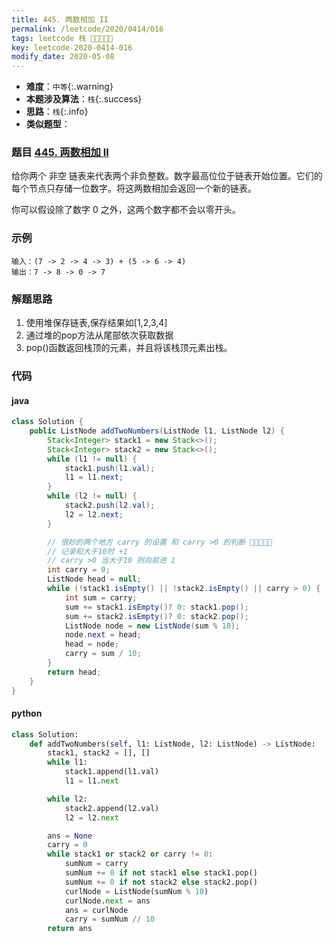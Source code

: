 ```yaml
---
title: 445. 两数相加 II
permalink: /leetcode/2020/0414/016
tags: leetcode 栈 🌟🌟🌟🌟🌟
key: leetcode-2020-0414-016
modify_date: 2020-05-08
---
```

- __难度__：`中等`{:.warning}
- __本题涉及算法__：`栈`{:.success}
- __思路__：`栈`{:.info}
- __类似题型__：

### 题目 [445. 两数相加 II](https://leetcode-cn.com/problems/add-two-numbers-ii/)
给你两个 非空 链表来代表两个非负整数。数字最高位位于链表开始位置。它们的每个节点只存储一位数字。将这两数相加会返回一个新的链表。

你可以假设除了数字 0 之外，这两个数字都不会以零开头。

### 示例
```
输入：(7 -> 2 -> 4 -> 3) + (5 -> 6 -> 4)
输出：7 -> 8 -> 0 -> 7
```

### 解题思路
1. 使用堆保存链表,保存结果如[1,2,3,4]
2. 通过堆的pop方法从尾部依次获取数据
3. pop()函数返回栈顶的元素，并且将该栈顶元素出栈。

### 代码
#### java
```java
class Solution {
    public ListNode addTwoNumbers(ListNode l1, ListNode l2) {
        Stack<Integer> stack1 = new Stack<>();
        Stack<Integer> stack2 = new Stack<>();
        while (l1 != null) {
            stack1.push(l1.val);
            l1 = l1.next;
        }
        while (l2 != null) {
            stack2.push(l2.val);
            l2 = l2.next;
        }

        // 很妙的两个地方 carry 的设置 和 carry >0 的判断 🌟🌟🌟🌟🌟
        // 记录和大于10时 +1
        // carry >0 当大于10 则向前进 1
        int carry = 0;
        ListNode head = null;
        while (!stack1.isEmpty() || !stack2.isEmpty() || carry > 0) {
            int sum = carry;
            sum += stack1.isEmpty()? 0: stack1.pop();
            sum += stack2.isEmpty()? 0: stack2.pop();
            ListNode node = new ListNode(sum % 10);
            node.next = head;
            head = node;
            carry = sum / 10;
        }
        return head;
    }
}
```

#### python
```python
class Solution:
    def addTwoNumbers(self, l1: ListNode, l2: ListNode) -> ListNode:
        stack1, stack2 = [], []
        while l1:
            stack1.append(l1.val)
            l1 = l1.next

        while l2:
            stack2.append(l2.val)
            l2 = l2.next

        ans = None
        carry = 0
        while stack1 or stack2 or carry != 0:
            sumNum = carry
            sumNum += 0 if not stack1 else stack1.pop()
            sumNum += 0 if not stack2 else stack2.pop()
            curlNode = ListNode(sumNum % 10)
            curlNode.next = ans
            ans = curlNode
            carry = sumNum // 10
        return ans
```
